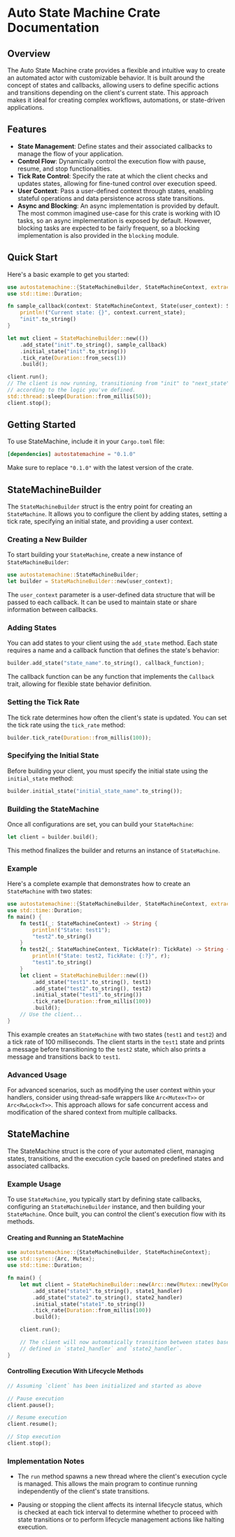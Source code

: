 # Auto State Machine Crate Documentation

## Overview

The Auto State Machine crate provides a flexible and intuitive way to create an 
automated actor with customizable behavior. It is built around the concept of 
states and callbacks, allowing users to define specific actions and transitions 
depending on the client's current state. This approach makes it ideal for 
creating complex workflows, automations, or state-driven applications.

## Features

*   **State Management**: Define states and their associated callbacks to 
manage the flow of your application.
*   **Control Flow**: Dynamically control the execution flow with pause, 
resume, and stop functionalities.
*   **Tick Rate Control**: Specify the rate at which the client checks and 
updates states, allowing for fine-tuned control over execution speed.
*   **User Context**: Pass a user-defined context through states, enabling 
stateful operations and data persistence across state transitions.
*   **Async and Blocking**: An async implementation is provided by default.
The most common imagined use-case for this crate is working with IO tasks,
so an async implementation is exposed by default. However, blocking tasks 
are expected to be fairly frequent, so a blocking implementation is also
provided in the `blocking` module.

## Quick Start

Here's a basic example to get you started:

```rust
use autostatemachine::{StateMachineBuilder, StateMachineContext, extractor::State};
use std::time::Duration;

fn sample_callback(context: StateMachineContext, State(user_context): State<()>) -> String {
    println!("Current state: {}", context.current_state);
    "init".to_string()
}

let mut client = StateMachineBuilder::new(())
    .add_state("init".to_string(), sample_callback)
    .initial_state("init".to_string())
    .tick_rate(Duration::from_secs(1))
    .build();

client.run();
// The client is now running, transitioning from "init" to "next_state"
// according to the logic you've defined.
std::thread::sleep(Duration::from_millis(50));
client.stop();
```


## Getting Started

To use StateMachine, include it in your `Cargo.toml` file:


```toml
[dependencies] autostatemachine = "0.1.0"
```

Make sure to replace `"0.1.0"` with the latest version of the crate.

## StateMachineBuilder

The `StateMachineBuilder` struct is the entry point for creating an `StateMachine`.
It allows you to configure the client by adding states, setting a tick rate,
specifying an initial state, and providing a user context.

### Creating a New Builder

To start building your `StateMachine`, create a new instance of 
`StateMachineBuilder`:

```rust
use autostatemachine::StateMachineBuilder;
let builder = StateMachineBuilder::new(user_context);
```

The `user_context` parameter is a user-defined data structure that will be 
passed to each callback. It can be used to maintain state or share information 
between callbacks.

### Adding States

You can add states to your client using the `add_state` method. Each state 
requires a name and a callback function that defines the state's behavior:


```rust
builder.add_state("state_name".to_string(), callback_function);
```

The callback function can be any function that implements the `Callback`
trait, allowing for flexible state behavior definition.

### Setting the Tick Rate

The tick rate determines how often the client's state is updated. You can set 
the tick rate using the `tick_rate` method:

```rust
builder.tick_rate(Duration::from_millis(100));
```

### Specifying the Initial State

Before building your client, you must specify the initial state using the 
`initial_state` method:

```rust
builder.initial_state("initial_state_name".to_string());
```

### Building the StateMachine

Once all configurations are set, you can build your `StateMachine`:

```rust
let client = builder.build();
```

This method finalizes the builder and returns an instance of `StateMachine`.

### Example

Here's a complete example that demonstrates how to create an `StateMachine`
with two states:

```rust
use autostatemachine::{StateMachineBuilder, StateMachineContext, extractor::TickRate}; 
use std::time::Duration;  
fn main() {     
    fn test1(_: StateMachineContext) -> String {         
        println!("State: test1");         
        "test2".to_string()     
    }      
    fn test2(_: StateMachineContext, TickRate(r): TickRate) -> String {         
        println!("State: test2, TickRate: {:?}", r);
        "test1".to_string()     
    }      
    let client = StateMachineBuilder::new(())         
        .add_state("test1".to_string(), test1)         
        .add_state("test2".to_string(), test2)         
        .initial_state("test1".to_string())         
        .tick_rate(Duration::from_millis(100))         
        .build();      
    // Use the client... 
}
```

This example creates an `StateMachine` with two states (`test1` and `test2`) 
and a tick rate of 100 milliseconds. The client starts in the `test1` state 
and prints a message before transitioning to the `test2` state, which also 
prints a message and transitions back to `test1`.

### Advanced Usage

For advanced scenarios, such as modifying the user context within your handlers,
consider using thread-safe wrappers like `Arc<Mutex<T>>` or `Arc<RwLock<T>>`. 
This approach allows for safe concurrent access and modification of the shared 
context from multiple callbacks.

## StateMachine
The StateMachine struct is the core of your automated client, managing states, 
transitions, and the execution cycle based on predefined states and associated 
callbacks.

### Example Usage

To use `StateMachine`, you typically start by defining state callbacks, 
configuring an `StateMachineBuilder` instance, and then building your 
`StateMachine`. Once built, you can control the client's execution flow with 
its methods.

#### Creating and Running an StateMachine

```rust
use autostatemachine::{StateMachineBuilder, StateMachineContext};
use std::sync::{Arc, Mutex};
use std::time::Duration;

fn main() {
    let mut client = StateMachineBuilder::new(Arc::new(Mutex::new(MyContext::new())))
        .add_state("state1".to_string(), state1_handler)
        .add_state("state2".to_string(), state2_handler)
        .initial_state("state1".to_string())
        .tick_rate(Duration::from_millis(100))
        .build();

    client.run();

    // The client will now automatically transition between states based on the logic
    // defined in `state1_handler` and `state2_handler`.
}
```

#### Controlling Execution With Lifecycle Methods

```rust
// Assuming `client` has been initialized and started as above

// Pause execution
client.pause();

// Resume execution
client.resume();

// Stop execution
client.stop();
```

### Implementation Notes

*   The `run` method spawns a new thread where the client's execution cycle is 
managed. This allows the main program to continue running independently of the 
client's state transitions.

*   Pausing or stopping the client affects its internal lifecycle status, 
which is checked at each tick interval to determine whether to proceed with 
state transitions or to perform lifecycle management actions like halting 
execution.

